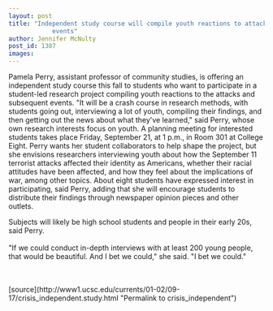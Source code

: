 ```yaml
---
layout: post
title: "Independent study course will compile youth reactions to attacks and related
			events"
author: Jennifer McNulty
post_id: 1387
images:
---
```


<p>
  Pamela Perry, assistant professor of community studies, is offering an independent study course this fall to students who want to participate in a student-led research project compiling youth reactions to the attacks and subsequent events. "It will be a crash course in research methods, with students going out, interviewing a lot of youth, compiling their findings, and then getting out the news about what they've learned," said Perry, whose own research interests focus on youth. A planning meeting for interested students takes place Friday, September 21, at 1 p.m., in Room 301 at College Eight. Perry wants her student collaborators to help shape the project, but she envisions researchers interviewing youth about how the September 11 terrorist attacks affected their identity as Americans, whether their racial attitudes have been affected, and how they feel about the implications of war, among other topics. About eight students have expressed interest in participating, said Perry, adding that she will encourage students to distribute their findings through newspaper opinion pieces and other outlets.
</p>
<p>
  Subjects will likely be high school students and people in their early 20s, said Perry.<br>
  <br>
  "If we could conduct in-depth interviews with at least 200 young people, that would be beautiful. And I bet we could," she said. "I bet we could."<br>
  <br>
  <br>
  </p>
[source](http://www1.ucsc.edu/currents/01-02/09-17/crisis_independent.study.html "Permalink to crisis_independent")
